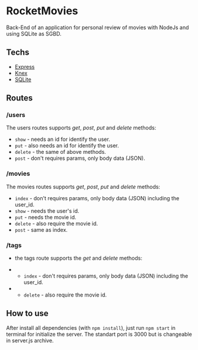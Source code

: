 # RocketMovies

Back-End of an application for personal review of movies with NodeJs and using SQLite as SGBD.

## Techs

- [Express](https://expressjs.com/)
- [Knex](http://knexjs.org/)
- [SQLite](https://www.sqlite.org/index.html)

## Routes

### /users

The users routes supports *get*, *post*, *put* and *delete* methods:

- ```show``` - needs an id for identify the user.
- ```put```  - also needs an id for identify the user.
- ```delete``` - the same of above methods.
- ```post``` - don't requires params, only body data (JSON).

### /movies

The movies routes supports *get*, *post*, *put* and *delete* methods:

- ```index``` - don't requires params, only body data (JSON) including the user_id.
- ```show``` -  needs the user's id.
- ```put```  - needs the movie id.
- ```delete``` - also require the movie id.
- ```post``` - same as index.

### /tags
- the tags route supports the *get* and *delete* methods:

- - ```index``` - don't requires params, only body data (JSON) including the user_id.
- - ```delete``` - also require the movie id.

## How to use

 After install all dependencies (with ```npm install```), just run ```npm start``` in terminal for initialize the server. The standart port is 3000 but is changeable in server.js archive.
